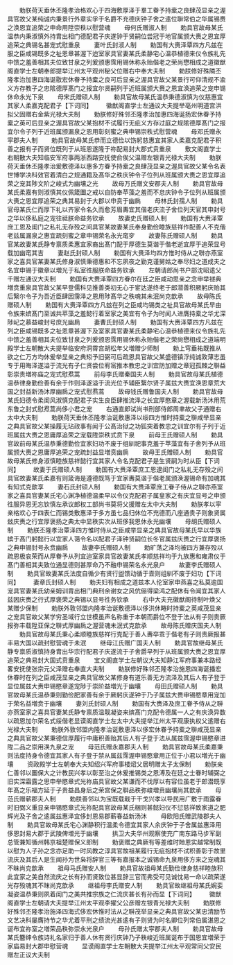 <!-- { "loadSidebar": true } -->
　　勅朕荷天垂休丕隆孝治格欢心于四海敷厚泽于羣工眷予持槖之良肆茂显亲之渥具官故父某纯诚内秉景行外章实孚于名爵不充德庆钟子舍之逺位聨常伯之华属锡赉之涣恩宜追荣之申命用陞崇秩以慰营魂
　　母何氏赠淑人制
　　勅具官故母某氏温恭内秉淑慎外持胄出相门德配君子庆遂钟于贤嗣位尝冠于地官属颁大赉之恩宜厚追荣之典锡名甚宠式慰重泉
　　妻叶氏封淑人制
　　勅国有大赉泽覃四方凡兹在服之臣咸锡既多之祉恩章甚渥下迨室家具官妻某氏柔静宅心温恭植德来仪令族礼先中馈之羞善相其夫位致甘泉之列爰颁惠霈用锡休称永贻偕老之荣尚懋相成之道徽猷阁直学士左朝奉郎提举江州太平观州秘父位赠右中奉大夫制
　　勅朕修好殊隣丕隆孝治加惠四海诞敭宏休眷予持槖之良可后显亲之渥具官故父某景行可仰清规不渝义方存教子之忠隂德厚髙门之报宜尔贤嗣列于近班属颁大赉之恩宜涣追荣之宠申锡休命永光下泉
　　母宋氏赠硕人制
　　勅具官故母某氏温恭秉德淑慎为仪慈惠宜其家人柔嘉克配君子【下词同】
　　徽猷阁直学士左通议大夫提举亳州明道宫洪拟父固赠右金紫光禄大夫制
　　勅朕修好殊邻丕隆孝治加惠四海诞扬宏休眷予持槖之英可后显亲之渥具官故父某抱材不试履行无疵义方存过庭之规隂德厚髙门之报宜尔令子列于近班属颁漏泉之恩用彰刻蜜之典申锡崇秩式慰营魂
　　母邓氏赠永寜郡夫人制
　　勅具官故母某氏恭而立德俭以饬躬慈惠宜其家人柔嘉克配君子积善之报有子而贤位既列于从班恩遂隆于祢配易封大郡式贲重泉
　　敷文阁直学士右朝散大夫知临安军府事两浙西路安抚使俞俟父温赠左银青光禄大夫制
　　勅朕荷天垂休丕隆孝治爰敷德泽以惠多方眷予持槖之良肆茂显亲之渥具官故父某令名表世博学决科效官着清白之规通籍及髙华之秩庆钟令子位列从班属颁大赉之恩宜厚追荣之宠其陟文阶之峻式为幽壤之光
　　故母万氏赠文安郡夫人制
　　勅具官故母某氏柔嘉有则淑慎其仪佩箴圗之戒以自防奉苹藻之羞而不怠庆钟令子位列从班属颁大赉之恩宜厚追荣之典其易封于大郡以申贲于幽扄
　　母林氏封孺人制
　　勅具官母某氏仁而厚下礼以齐家令名久而愈芳眉夀宜其偕老庆流子舍位列天官其申封号之华以侈私庭之宠往祗朕命益务钦承
　　故妻史氏赠硕人制
　　勅国有大赉泽覃庶工恩及闺门之私礼无存殁之间具官某故妻某氏奉身勤俭睦族慈祥作配善人不克偕老兹属漏泉之惠宜疏刻蜜之章申锡荣名永光窀穸
　　故妻陈氏赠硕人制
　　勅具官某故妻某氏静专禀质柔惠宜家裔出髙门配于厚德生莫谐于偕老逝宜厚于追荣显号载加幽窀其吉
　　妻赵氏封硕人制
　　勅国有大赉泽均四方惟时侍从之聨亦燕室家之喜具官某妻某氏修身淑慎秉德惠和不忘夙夜之勤克谨舅姑之奉尽妇之道成夫之名宜申锡于徽章以増光于私室徃服朕命益务钦承
　　左朝请郎尚书户部沈昭逺父千赠左通议大夫制
　　勅国有大赉泽覃四方眷尔在廷之臣咸动思亲之念申举禭典増贲重泉具官故父某早登儒科见推善类初无心于宦达遂终老于郎潜善积厥躬庆贻其后繄尔令子为吾近臣肆因霶泽之恩用陟髙华之秩魂其未泯尚克歆承
　　故母陈氏赠硕人制
　　勅国有大赉泽覃四方凡玆在列之臣咸均锡类之祉具官故母某氏早由令族来嫔髙门至诚共苹藻之羞懿行着室家之美宜有令子为时闻人进膺持槖之华尤深陟屺之慕益峻封号庶光幽扄
　　妻曹氏封硕人制
　　勅国有大赉泽覃四方凡兹在列之臣咸锡既多之祉恩章甚渥下及室家具官妻某氏柔静宅心温恭植德来仪令族礼先中馈之羞善相其夫位致甘泉之列爰颁恩霈用锡休称永贻偕老之荣尙懋相成之道端明殿学士左朝散大夫提举临安府洞霄宫胡松年父増赠少师制
　　勅上穹垂祐既推从欲之仁万方均休爰举显亲之典矧予旧弼可后疏恩具官故父某盛德镇浮纯诚敦薄志虽专于用晦泽遂溢于流光有子仁贤尝位宥宻推本教忠之训宜防加赠之章冠孤棘之聨益彰崇贵増祢庙之宠式慰焄蒿
　　前母李氏赠秦国夫人制
　　勅具官故母某氏植德温恭律身勤俭善有余于作则泽遂溢于流光位予辅臣繄尔贤子属兹大赉宜涣恩章荒大国之封益新汤沐厚幽扄之宠式慰焄蒿
　　故母钱氏赠鲁国夫人制
　　勅具官故母某氏妇德令柔闺风淑慎克配君子实生良臣肆推流泽之长宜厚愍章之渥载新汤沐用荒东鲁之封式慰焄蒿尚侈小君之宠
　　右通直郎试尚书刑部侍郎周聿故父子通赠右太中大夫制
　　勅朕荷天垂休丕隆孝治诞敷惠泽以绥四方惟时持槖之聨咸举显亲之典具官故父某操履无玷政事有闻于公髙治狱之功狐突着教忠之训宜尔有子列于近班属兹大赉之恩庸厚追荣之宠载陞崇秩式贲下泉
　　前母王氏赠硕人制
　　勅具官故前母某氏温恭秉德勤俭宜家妇功不废于组紃祀事克羞于苹藻宜有子舍列予从班属颁大赉之恩庸厚追荣之宠疏封益显増贲幽扄
　　故母王氏赠硕人制
　　勅具官故母某氏修身淑慎睦族慈祥懿行宜其家人令名克配君子是生贤嗣为时从臣【下词同】
　　故妻于氏赠硕人制
　　勅国有大赉泽覃庶工恩逮闺门之私礼无存殁之间具官故妻某氏柔嘉有则箴诲是遵德既笃于宜家夀莫谐于偕老属颁涣渥锡命有加魂其有知式克歆享
　　妻石氏封硕人制
　　勅国有大赉泽覃庶工眷子侍从之聨亦燕室家之喜具官妻某氏宅心渊净植德温柔早以令仪克配君子属皇家之有庆宜显号之申颁徃服异恩无忘钦慎左承议郎权工部尚书莫将父援赠左太中大夫制
　　勅朕孝以寜亲格欢心于四表仁而锡类敷惠泽于多方虽七品归休位不充德而八座通贵子则象贤属玆庆赉之行宜厚褒扬之典太中显秩实次从班侈我恩休永光幽壤
　　母胡氏赠硕人制
　　勅朕丕隆孝治覃泽四方惟时侍从之臣咸举显亲之典具官故母某氏早以华族嫔于髙门躬懿行以宜家人蔼令名以配君子泽钟贤嗣位长冬官属兹庆赉之行宜厚褒扬之典申锡封号永贲幽扄
　　故妻李氏赠硕人制
　　勅旷荡之泽均被四方兼存殁以疏恩极哀荣而从厚眷予从列宜迨室家具官故妻某氏孝顺慈祥均于九族惠和雍肃仪于髙门善相其夫致位通显德则甚厚命乃不融申锡荣名永光泉户
　　故妻李氏赠硕人制
　　勅具官故妻某氏法度自循少有贤行盥馈动循于壸则组紃不废于妇功【下词同】
　　妻章氏封硕人制
　　勅夫妇有相成之道兹本人伦室家申燕喜之私莫逾国宠具官妻某氏幼亲姆训胄出相门典刑余谢女之风伉俪得梁鸿之配休有令闻宜其家人兹因庆赉之行式厚褒荣之典锡以显号徃务钦承
　　右中大夫充徽猷阁待制叶焕父某赠少保制
　　勅朕外敦邻盟内隆孝治诞敷德泽以侈洪休睠时持槖之英咸茂显亲之宠具官故父某学穷圣域行立世模虽声名称重于本朝而爵位不登于法从有子则贵厥报弥丰载陞亚保之聨式厚幽扄之渥营魂未泯式克歆承
　　故母陈氏赠庆国夫人制
　　勅具官故母某氏秉心柔顺睦族慈祥行克配于善人夀卒乖于偕老有子则贵厥报甚丰易大国以疏封慰营魂于未泯
　　继母江氏赠广国夫人制
　　勅具官故继母某氏静专禀质淑慎持身胄出华宗行配君子庆遂流于子舍爵早列于从班属颁大赉之恩宜厚追荣之典易封大国式贲重泉
　　宝文阁直学士左朝议大夫知静江军府事兼本路经畧安抚使张宗元父泽赠右奉直大夫制
　　勅朕修好殊邻丕隆孝治施恩四海诞播宏休眷时在列之臣咸茂显亲之典具官故父某修身有道乐善无方流泽及其后人有子登于显位属兹大赉申锡愍章遂宠陟于崇阶益増光于幽壤
　　母田氏赠硕人制
　　勅具官故母某氏温恭秉则勤俭肥家善有余于厥躬庆遂钟于乃子属兹大赉申锡愍章用宠加于荣名益増贲于幽壤
　　妻刘氏封硕人制
　　勅国有大赉泽及庶工眷予侍从之聨亦燕室家之喜具官妻某氏静专禀质温靓凝姿来嫔髙门克配令德属一人之有庆涣异数以疏恩加尔荣名式绥偕老显谟阁直学士左太中大夫提举江州太平观康执权父逺赠右光禄大夫制
　　勅朕外敦邻盟内隆孝治诞敷恵泽以侈宏休眷予持槖之聨咸茂显亲之典具官故父某秉德信厚履行中庸积善贻其后人有子登于法从属兹霈渥申锡愍章进陞二品之崇用涣九泉之宠
　　母范氏赠永嘉郡夫人制
　　勅具官故母某氏柔嘉秉则法度持身令德宜其家人有子登于禁从属兹霈渥申锡愍章用正位于小君以増光于幽壤
　　资政殿学士左朝奉大夫知绍兴军府事楼炤父居明赠太子太保制
　　勅朕亲仁善邻以圗保大之计教民兴孝以彰至治之休爰推锡类之恩溥及在廷之士眷时辅弼之旧实深霜露之思申举愍章式光祢庙具官故父某谦而不伐厚以有容位虽老于郎潜既享年髙之乐福方延于子贵益昌身后之荣宫保之聨品秩弥峻増贲幽壤尚其歆承
　　母范氏赠蕲郡夫人制
　　勅朕善邻以为宝既载戢于干戈兴孝以导民用广敷于雨露眷时旧弼义重显亲申锡愍章式光祢配具官故母某氏梱则甚懿妇仪不愆慈祥致家道之肥辉光及子舍之逺属兹惠泽宜侈封恩易郡蕲春益新汤沐
　　母欧阳氏赠武陵郡夫人制
　　勅具官故母某氏宅心渊静积行温柔令德宜其家人余庆钟于子舍属兹惠泽用侈恩封易大郡于武陵俾増光于幽壤
　　拱卫大夫华州观察使充广南东路马步军副总管兼知循州韩京祖楚赠保义郎制
　　勅褒赠之典厥有等差维时貤恩实越常制既以慰为人子孙之念亦足助一时风教之淳具官故祖某履行无疵抱材不试积善彰于故里流庆及其后人是生闻孙为世枭将辞官三等有嘉报本之诚锡命九泉用侈方来之宠魂其不昧尚克歆承
　　祖母马氏赠安人制
　　勅具官故祖母某氏勤俭律身慈祥睦族积此宜家之美自然流庆之长有孙而贤致位甚显辞三官而弗受可见诚忱易一命以疏荣遂光存殁魂其不昩尚克歆承
　　继祖母李氏赠安人制
　　勅具官故继祖母某氏婉娈凝姿温恭秉则夙着闺门之美共推宗族之仁流庆甚长有孙而显【下词同】
　　徽猷阁直学士左朝请大夫提举江州太平观李擢父公彦赠左银青光禄大夫制
　　勅朕修好殊邻丕隆孝治施泽四海式侈宏休惟时法从之聨茂举显亲之典具官故父某忠清励节文艺决科屡膺持节之华尤着平刑之绩流光甚逺有子则贤为时名卿位列常伯属湛恩之诞布宜祢室之増荣品秩弥崇永光泉户
　　母孙氏赠太寜郡夫人制
　　勅具官故母某氏簪绅令族诗礼名家归于善人休有贤行庆钟乃子秩峻近班属诞布于国恩宜増荣于家庙易封大郡申慰营魂
　　显谟阁直学士左朝散大夫提举江州太平观常同父安民赠左正议大夫制
